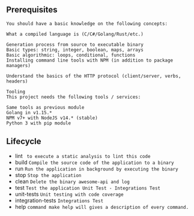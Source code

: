 ##  Prerequisites
```
You should have a basic knowledge on the following concepts:

What a compiled language is (C/C#/Golang/Rust/etc.)

Generation process from source to executable binary
Basic types: string, integer, boolean, maps, arrays
Basic algorithmic: loops, conditional, functions
Installing command line tools with NPM (in addition to package managers)

Understand the basics of the HTTP protocol (client/server, verbs, headers)

Tooling
This project needs the following tools / services:

Same tools as previous module
Golang in v1.15.*
NPM v7+ with NodeJS v14.* (stable)
Python 3 with pip module
```

## Lifecycle
- lint ```  to execute a static analysis to lint this code  ```	
- build ``` Compile the source code of the application to a binary ``` 
- run ``` Run the application in background by executing the binary  ```
- stop ``` Stop the application ```
- clean ``` Delete the binary awesome-api and log ```
- test ```Test the application Unit Test - Integrations Test```
- unit-tests ``` Unit testing with code coverage  ```
- integration-tests ``` Integrations Test  ```
- help ``` command make help will gives a description of every command. ```
